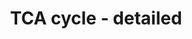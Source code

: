 ---
annotations:
- id: PW:0000026
  parent: classic metabolic pathway
  type: Pathway Ontology
  value: citric acid cycle pathway
authors:
- J.Heckman
- MaintBot
- Khanspers
- Egonw
- Ddigles
- Eweitz
description: ''
last-edited: 2021-05-20
organisms:
- Saccharomyces cerevisiae
redirect_from:
- /index.php/Pathway:WP296
- /instance/WP296
- /instance/WP296_r117347
revision: r117347
schema-jsonld:
- '@context': https://schema.org/
  '@id': https://wikipathways.github.io/pathways/WP296.html
  '@type': Dataset
  creator:
    '@type': Organization
    name: WikiPathways
  description: ''
  keywords:
  - ADP
  - ATP
  - Coenzyme A
  - Dihydrolipoamide transsuccinylase
  - NADH
  - acetyl-CoA
  - aconitase
  - aconitate hydratase
  - alpha-ketoglutarate dehydrogenase
  - citrate synthase 1
  - citrate synthase 2
  - citrate synthase 3
  - cytoplasmic malate dehydrogenase
  - fumarate hydratase
  - isocitrate dehydrogenase 1
  - isocitrate dehydrogenase 2
  - malate
  - malate dehydrogenase
  - mitochondrial malate dehydrogenase
  - phosphate
  - pyruvate carboxylase 1
  - pyruvate carboxylase 2
  - succinate dehydrogenase 1
  - succinate dehydrogenase 2
  - succinate dehydrogenase 3
  - succinate dehydrogenase 4
  - succinyl-CoA
  - succinyl-CoA ligase 1
  - succinyl-CoA ligase 2
  - ubiquinone (30)
  license: CC0
  name: TCA cycle - detailed
seo: CreativeWork
title: TCA cycle - detailed
wpid: WP296
---